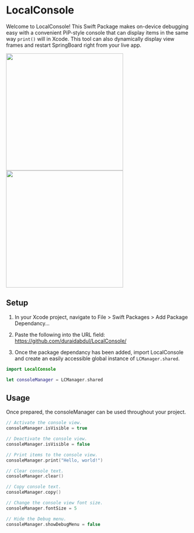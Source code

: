 # **LocalConsole**

Welcome to LocalConsole! This Swift Package makes on-device debugging easy with a convenient PiP-style console that can display items in the same way ```print()``` will in Xcode. This tool can also dynamically display view frames and restart SpringBoard right from your live app.

<div>
  <img src="https://github.com/duraidabdul/Demos/blob/main/Demo_Pan.gif?raw=true" width="320">
  <img src="https://github.com/duraidabdul/Demos/blob/main/Demo_Resize.gif?raw=true" width="320">
</div>

## **Setup**

1. In your Xcode project, navigate to File > Swift Packages > Add Package Dependancy...

2. Paste the following into the URL field: https://github.com/duraidabdul/LocalConsole/

3. Once the package dependancy has been added, import LocalConsole and create an easily accessible global instance of ```LCManager.shared```.
```swift
import LocalConsole

let consoleManager = LCManager.shared
```

## **Usage**
Once prepared, the consoleManager can be used throughout your project.

```swift
// Activate the console view.
consoleManager.isVisible = true

// Deactivate the console view.
consoleManager.isVisible = false
```

```swift
// Print items to the console view.
consoleManager.print("Hello, world!")

// Clear console text.
consoleManager.clear()

// Copy console text.
consoleManager.copy()
```

```swift
// Change the console view font size.
consoleManager.fontSize = 5
```

```swift
// Hide the Debug menu.
consoleManager.showDebugMenu = false
```
